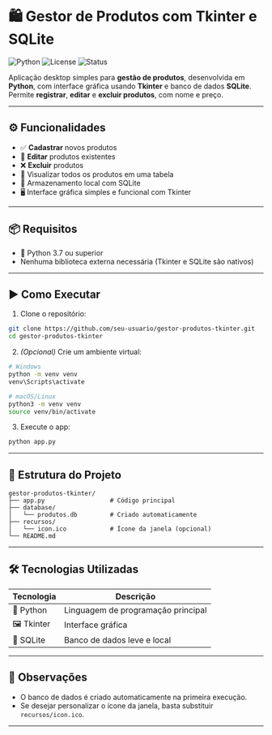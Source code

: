 
# 🛍️ Gestor de Produtos com Tkinter e SQLite

![Python](https://img.shields.io/badge/Python-3.7+-blue?logo=python\&logoColor=white)
![License](https://img.shields.io/badge/Licença-MIT-green)
![Status](https://img.shields.io/badge/Status-Em%20Desenvolvimento-yellow)

Aplicação desktop simples para **gestão de produtos**, desenvolvida em **Python**, com interface gráfica usando **Tkinter** e banco de dados **SQLite**. Permite **registrar**, **editar** e **excluir produtos**, com nome e preço.

---

## ⚙️ Funcionalidades

* ✅ **Cadastrar** novos produtos
* 📝 **Editar** produtos existentes
* ❌ **Excluir** produtos
* 🔎 Visualizar todos os produtos em uma tabela
* 💾 Armazenamento local com SQLite
* 🖥️ Interface gráfica simples e funcional com Tkinter

---

## 📦 Requisitos

* 🐍 Python 3.7 ou superior
* Nenhuma biblioteca externa necessária (Tkinter e SQLite são nativos)

---

## ▶️ Como Executar

1. Clone o repositório:

```bash
git clone https://github.com/seu-usuario/gestor-produtos-tkinter.git
cd gestor-produtos-tkinter
```

2. *(Opcional)* Crie um ambiente virtual:

```bash
# Windows
python -m venv venv
venv\Scripts\activate

# macOS/Linux
python3 -m venv venv
source venv/bin/activate
```

3. Execute o app:

```bash
python app.py
```

---

## 📁 Estrutura do Projeto

```
gestor-produtos-tkinter/
├── app.py                  # Código principal
├── database/
│   └── produtos.db         # Criado automaticamente
├── recursos/
│   └── icon.ico            # Ícone da janela (opcional)
└── README.md
```

---

## 🛠️ Tecnologias Utilizadas

| Tecnologia  | Descrição                          |
| ----------- | ---------------------------------- |
| 🐍 Python   | Linguagem de programação principal |
| 🖼️ Tkinter | Interface gráfica                  |
| 💾 SQLite   | Banco de dados leve e local        |

---

## 📌 Observações

* O banco de dados é criado automaticamente na primeira execução.
* Se desejar personalizar o ícone da janela, basta substituir `recursos/icon.ico`.

---
